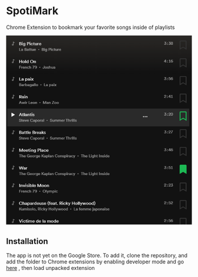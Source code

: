 # SpotiMark

Chrome Extension to bookmark your favorite songs inside of playlists


![Screenshot](Capture.PNG)


## Installation 

The app is not yet on the Google Store. To add it, clone the repository, and add the folder to Chrome extensions by enabling developer mode and go [here](chrome://extensions) , then load unpacked extension
